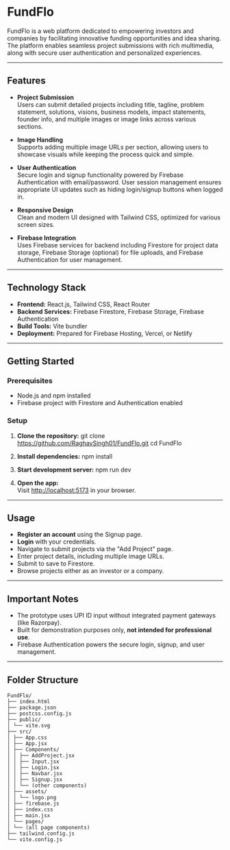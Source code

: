 # FundFlo

FundFlo is a web platform dedicated to empowering investors and companies by facilitating innovative funding opportunities and idea sharing. The platform enables seamless project submissions with rich multimedia, along with secure user authentication and personalized experiences.

---

## Features

- **Project Submission**  
  Users can submit detailed projects including title, tagline, problem statement, solutions, visions, business models, impact statements, founder info, and multiple images or image links across various sections.

- **Image Handling**  
  Supports adding multiple image URLs per section, allowing users to showcase visuals while keeping the process quick and simple.  

- **User Authentication**  
  Secure login and signup functionality powered by Firebase Authentication with email/password. User session management ensures appropriate UI updates such as hiding login/signup buttons when logged in.

- **Responsive Design**  
  Clean and modern UI designed with Tailwind CSS, optimized for various screen sizes.

- **Firebase Integration**  
  Uses Firebase services for backend including Firestore for project data storage, Firebase Storage (optional) for file uploads, and Firebase Authentication for user management.

---

## Technology Stack

- **Frontend:** React.js, Tailwind CSS, React Router  
- **Backend Services:** Firebase Firestore, Firebase Storage, Firebase Authentication  
- **Build Tools:** Vite bundler  
- **Deployment:** Prepared for Firebase Hosting, Vercel, or Netlify

---

## Getting Started

### Prerequisites
- Node.js and npm installed
- Firebase project with Firestore and Authentication enabled

### Setup

1. **Clone the repository:**
git clone https://github.com/RaghavSingh01/FundFlo.git
cd FundFlo


2. **Install dependencies:**
npm install


3. **Start development server:**
npm run dev


4. **Open the app:**  
Visit [http://localhost:5173](http://localhost:5173) in your browser.

---

## Usage

- **Register an account** using the Signup page.  
- **Login** with your credentials.  
- Navigate to submit projects via the "Add Project" page.  
- Enter project details, including multiple image URLs.  
- Submit to save to Firestore.  
- Browse projects either as an investor or a company.

---

## Important Notes

- The prototype uses UPI ID input without integrated payment gateways (like Razorpay).  
- Built for demonstration purposes only, **not intended for professional use**.
- Firebase Authentication powers the secure login, signup, and user management.

---

## Folder Structure

```
FundFlo/
├── index.html
├── package.json
├── postcss.config.js
├── public/
│ └── vite.svg
├── src/
│ ├── App.css
│ ├── App.jsx
│ ├── Components/
│ │ ├── AddProject.jsx
│ │ ├── Input.jsx
│ │ ├── Login.jsx
│ │ ├── Navbar.jsx
│ │ ├── Signup.jsx
│ │ └── (other components)
│ ├── assets/
│ │ └── logo.png
│ ├── firebase.js
│ ├── index.css
│ ├── main.jsx
│ └── pages/
│ └── (all page components)
├── tailwind.config.js
└── vite.config.js

```